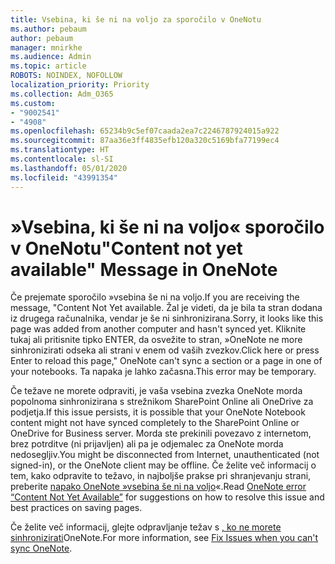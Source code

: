 ```yaml
---
title: Vsebina, ki še ni na voljo za sporočilo v OneNotu
ms.author: pebaum
author: pebaum
manager: mnirkhe
ms.audience: Admin
ms.topic: article
ROBOTS: NOINDEX, NOFOLLOW
localization_priority: Priority
ms.collection: Adm_O365
ms.custom:
- "9002541"
- "4908"
ms.openlocfilehash: 65234b9c5ef07caada2ea7c2246787924015a922
ms.sourcegitcommit: 87aa36e3ff4835efb120a320c5169bfa77199ec4
ms.translationtype: HT
ms.contentlocale: sl-SI
ms.lasthandoff: 05/01/2020
ms.locfileid: "43991354"
---
```

# <a name="content-not-yet-available-message-in-onenote"></a><span data-ttu-id="1a74f-102">»Vsebina, ki še ni na voljo« sporočilo v OneNotu</span><span class="sxs-lookup"><span data-stu-id="1a74f-102">"Content not yet available" Message in OneNote</span></span>

<span data-ttu-id="1a74f-103">Če prejemate sporočilo »vsebina še ni na voljo.</span><span class="sxs-lookup"><span data-stu-id="1a74f-103">If you are receiving the message, "Content Not Yet available.</span></span> <span data-ttu-id="1a74f-104">Žal je videti, da je bila ta stran dodana iz drugega računalnika, vendar je še ni sinhronizirana.</span><span class="sxs-lookup"><span data-stu-id="1a74f-104">Sorry, it looks like this page was added from another computer and hasn't synced yet.</span></span> <span data-ttu-id="1a74f-105">Kliknite tukaj ali pritisnite tipko ENTER, da osvežite to stran, »OneNote ne more sinhronizirati odseka ali strani v enem od vaših zvezkov.</span><span class="sxs-lookup"><span data-stu-id="1a74f-105">Click here or press Enter to reload this page," OneNote can't sync a section or a page in one of your notebooks.</span></span> <span data-ttu-id="1a74f-106">Ta napaka je lahko začasna.</span><span class="sxs-lookup"><span data-stu-id="1a74f-106">This error may be temporary.</span></span>

<span data-ttu-id="1a74f-107">Če težave ne morete odpraviti, je vaša vsebina zvezka OneNote morda popolnoma sinhronizirana s strežnikom SharePoint Online ali OneDrive za podjetja.</span><span class="sxs-lookup"><span data-stu-id="1a74f-107">If this issue persists, it is possible that your OneNote Notebook content might not have synced completely to the SharePoint Online or OneDrive for Business server.</span></span> <span data-ttu-id="1a74f-108">Morda ste prekinili povezavo z internetom, brez potrditve (ni prijavljen) ali pa je odjemalec za OneNote morda nedosegljiv.</span><span class="sxs-lookup"><span data-stu-id="1a74f-108">You might be disconnected from Internet, unauthenticated (not signed-in), or the OneNote client may be offline.</span></span> <span data-ttu-id="1a74f-109">Če želite več informacij o tem, kako odpravite to težavo, in najboljše prakse pri shranjevanju strani, preberite [napako OneNote »vsebina še ni na voljo](https://docs.microsoft.com/office/troubleshoot/onenote/onenote-error-content-not-yet-available)«.</span><span class="sxs-lookup"><span data-stu-id="1a74f-109">Read [OneNote error “Content Not Yet Available”](https://docs.microsoft.com/office/troubleshoot/onenote/onenote-error-content-not-yet-available) for suggestions on how to resolve this issue and best practices on saving pages.</span></span>

<span data-ttu-id="1a74f-110">Če želite več informacij, glejte odpravljanje težav s [, ko ne morete sinhronizirati](https://support.office.com/article/Fix-issues-when-you-can-t-sync-OneNote-299495ef-66d1-448f-90c1-b785a6968d45)OneNote.</span><span class="sxs-lookup"><span data-stu-id="1a74f-110">For more information, see [Fix Issues when you can't sync OneNote](https://support.office.com/article/Fix-issues-when-you-can-t-sync-OneNote-299495ef-66d1-448f-90c1-b785a6968d45).</span></span>
